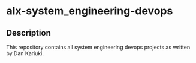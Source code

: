 # alx-system_engineering-devops
## Description
This repository contains all system engineering devops projects as written by Dan Kariuki.
